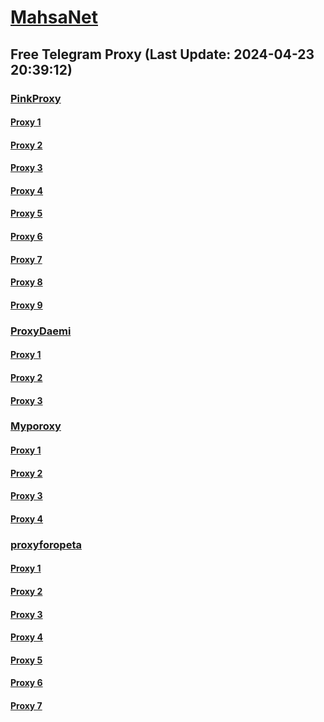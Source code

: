 
# [MahsaNet](https://t.me/mahsa_net)
## Free Telegram Proxy (Last Update: 2024-04-23 20:39:12)
### [PinkProxy](https://t.me/PinkProxy)
#### [Proxy 1](tg://proxy?server=162.55.85.227&port=4045&secret=FgMBAgABAAH8AwOG4kw63Q==)
#### [Proxy 2](tg://proxy?server=78.46.101.157&port=4045&secret=FgMBAgABAAH8AwOG4kw63Q==)
#### [Proxy 3](tg://proxy?server=195.201.9.88&port=4045&secret=FgMBAgABAAH8AwOG4kw63Q==)
#### [Proxy 4](tg://proxy?server=157.90.134.107&port=4045&secret=FgMBAgABAAH8AwOG4kw63Q==)
#### [Proxy 5](tg://proxy?server=168.119.77.178&port=4045&secret=FgMBAgABAAH8AwOG4kw63Q==)
#### [Proxy 6](tg://proxy?server=46.4.27.173&port=4045&secret=FgMBAgABAAH8AwOG4kw63Q==)
#### [Proxy 7](tg://proxy?server=157.90.128.235&port=4045&secret=FgMBAgABAAH8AwOG4kw63Q==)
#### [Proxy 8](tg://proxy?server=162.55.85.227&port=4045&secret=FgMBAgABAAH8AwOG4kw63Q==)
#### [Proxy 9](tg://proxy?server=168.119.77.178&port=4045&secret=FgMBAgABAAH8AwOG4kw63Q==)
### [ProxyDaemi](https://t.me/ProxyDaemi)
#### [Proxy 1](tg://proxy?server=51.89.165.255&port=8&secret=FgMBAgABAAH8AwOG4kw63Q%3D%3D)
#### [Proxy 2](tg://proxy?server=109.120.178.231&port=8681&secret=FgMBAgABAAH8AwOG4kw63Q==)
#### [Proxy 3](tg://proxy?server=37.27.36.206&port=8085&secret=FgMBAgABAAH8AwOG4kw63Q==)
### [Myporoxy](https://t.me/Myporoxy)
#### [Proxy 1](tg://proxy?server=cloudflare.com.nokia.com.co.uk.do_yo.want_to.clash_with.this.www.microsoft.com.there_is_no.place_like.localhost.www.bing.com.count_with_me.cyou.net.digikala.com.msn.com.bsi.ir.enamad.ir.now_sud.again_to_fight.everyone.i_am.the_internet.sobani-cobani.sbs.&port=9060&secret=FpABAiIBhwH8AwOG42xL3Q==)
#### [Proxy 2](tg://proxy?server=cloudflare.com.nokia.com.co.uk.do_yo.want_to.clash_with.this.www.microsoft.com.there_is_no.place_like.localhost.www.bing.com.count_with_me.cyou.net.digikala.com.msn.com.bsi.ir.enamad.ir.now_sudo.again_to_fight.everyone.i_am.the_internet.ractor-berg.sbs.&port=4550&secret=FpABAiIBhwH8AwOG42xL3Q==)
#### [Proxy 3](tg://proxy?server=cloudflare.com.nokia.com.co.uk.do_yo.want_to.clash_with.this.www.microsoft.com.there_is_no.place_like.localhost.www.bing.com.count_with_me.cyou.net.digikala.com.msn.com.bsi.ir.enamad.ir.now_sudo.again_to_fight.everyone.i_am.the_internet.avatar-cars.sbs.&port=6550&secret=FpABAiIBhwH8AwOG42xL3Q==)
#### [Proxy 4](tg://proxy?server=cloudflare.com.nokia.com.co.uk.do_yo.want_to.clash_with.this.www.microsoft.com.there_is_no.place_like.localhost.www.bing.com.count_with_me.cyou.net.digikala.com.msn.com.bsi.ir.enamad.ir.now_sudo.again_to_fight.everyone.i_am.the_internet.factor-webco.sbs.&port=3443&secret=FpABAiIBhwH8AwOG42xL3Q==)
### [proxyforopeta](https://t.me/proxyforopeta)
#### [Proxy 1](tg://proxy?server=162.55.85.227&port=4045&secret=FgMBAgABAAH8AwOG4kw63Q==)
#### [Proxy 2](tg://proxy?server=cloudflare.com.nokia.com.co.uk.do_yo.want_to.clash_with.this.www.microsoft.com.there_is_no.place_like.localhost.www.bing.com.count_with_me.cyou.net.digikala.com.msn.com.bsi.ir.enamad.ir.now_sudo.again_to_fight.everyone.i_am.the_internet.ractor-berg.sbs.&port=4550&secret=FpABAiIBhwH8AwOG42xL3Q==)
#### [Proxy 3](tg://proxy?server=142.132.228.196&port=8&secret=FgMBAgABAAH8AwOG4kw63Q==)
#### [Proxy 4](tg://proxy?server=IBACKA-NGIN.TH-ETELE.GR.4813-cilo-nhj.org-pabje.org.ir.irhashtash.ml-pz.cfd-hb-pu.co.uk.knmn-1klf.co.uk.&port=7443&secret=FgMBAgABAAH8AwOG4kw63Q==)
#### [Proxy 5](tg://proxy?server=148.251.230.51&port=8280&secret=FgMBAgABAAH8AwOG4kw63Q==)
#### [Proxy 6](tg://proxy?server=cloudflare.co.nokia.co.uk.do_yo.want_to.clash_with.this.www.microsoft.com.there_is_no.place_like.localhost.www.bing.com.count_with_me.cyou.net.digikala.com.msn.com.bsi.ir.enamad.ir.now_sudo.again_to_fight.everyone.i_am.the_internet.sam-sim.co.uk.&port=0000000000000000000000000000000000000000000000000000000000000000000000000000003443&secret=FgMBAgABAAH8AwOG4kw63Q==)
#### [Proxy 7](tg://proxy?server=148.251.230.51&port=8280&secret=FgMBAgABAAH8AwOG4kw63Q%3D%3D)

    
